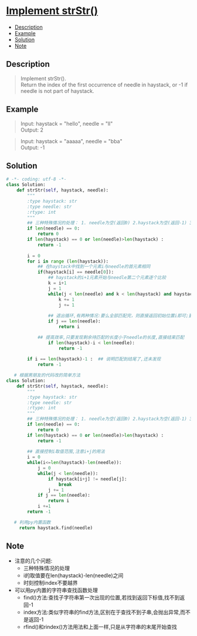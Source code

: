 # [Implement strStr()](https://leetcode.com/problems/implement-strstr/description/)

<!-- GFM-TOC -->
* <a href="#Description">Description</a>
* <a href="#Example">Example</a>
* <a href="#Solution">Solution</a>
* <a href="#Note">Note</a>
<!-- GFM-TOC -->


## <a name="Description">Description</a>
>Implement strStr().</br>
Return the index of the first occurrence of needle in haystack, or -1 if needle is not part of haystack.</br>

## <a name="Example">Example</a>
>Input: haystack = "hello", needle = "ll"</br>
Output: 2</br>

>Input: haystack = "aaaaa", needle = "bba"</br>
Output: -1</br>

## <a name="Solution">Solution</a>
```python
# -*- coding: utf-8 -*-
class Solution:
    def strStr(self, haystack, needle):
        """
        :type haystack: str
        :type needle: str
        :rtype: int
        """
        ## 三种特殊情况的处理： 1. needle为空(返回0) 2.haystack为空(返回-1) 3.needel的长度大于haystack的长度(返回-1)
        if len(needle) == 0:
            return 0
        if len(haystack) == 0 or len(needle)>len(haystack) :
            return -1
       
        i = 0
        for i in range (len(haystack)):
            ## 在haystack中找到一个元素i与needle的首元素相同
            if(haystack[i] == needle[0]):
                ## haystack的i+1元素开始与needle第二个元素逐个比较
                k = i+1
                j = 1
                while(j < len(needle) and k < len(haystack) and haystack[k] == needle[j]):  
                    k += 1
                    j += 1 
                    
                ## 退出循环,有两种情况:要么全部匹配完，则直接返回初始位置i即可;要么有不匹配的,则i后移,继续匹配
                if j == len(needle):
                    return i

            ## 提高效率,只要发现剩余待匹配的长度小于needle的长度,直接结束匹配
                if len(haystack)-i < len(needle): 
                    return -1
    
        if i == len(haystack)-1 :  ## 说明匹配到结尾了,还未发现
            return -1
```
```python
   # 根据男朋友的代码改的简单方法
class Solution:
    def strStr(self, haystack, needle):
        """
        :type haystack: str
        :type needle: str
        :rtype: int
        """
        ## 三种特殊情况的处理： 1. needle为空(返回0) 2.haystack为空(返回-1) 3.needel的长度大于haystack的长度(返回-1)
        if len(needle) == 0:
            return 0
        if len(haystack) == 0 or len(needle)>len(haystack) :
            return -1
            
        ## 直接控制i取值范围,注意i+j的用法
        i = 0
        while(i<=len(haystack)-len(needle)):
            j = 0 
            while(j < len(needle)):
                if haystack[i+j] != needle[j]:
                    break
                j += 1
            if j == len(needle):
                return i
            i +=1
        return -1
```
```python
   # 利用py内置函数
     return haystack.find(needle)
```
## <a name="Note">Note</a>
* 注意的几个问题:
  * 三种特殊情况的处理</br>
  * i的取值要在len(haystack)-len(needle)之间
  * 时刻控制index不要越界
* 可以用py内置的字符串查找函数处理
  * find()方法:查找子字符串第一次出现的位置,若找到返回下标值,找不到返回-1
  * index方法:类似字符串的find方法,区别在于查找不到子串,会抛出异常,而不是返回-1
  * rfind()和rindex()方法用法和上面一样,只是从字符串的末尾开始查找







